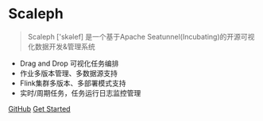 [//]: # (![logo]&#40;_media/icon.svg&#41;)

<h1> Scaleph </h1>

> Scaleph ['skəlef] 是一个基于Apache Seatunnel(Incubating)的开源可视化数据开发&管理系统

- Drag and Drop 可视化任务编排
- 作业多版本管理、多数据源支持
- Flink集群多版本、多部署模式支持
- 实时/周期任务，任务运行日志监控管理

[GitHub](https://github.com/flowerfine/scaleph)
[Get Started](#关于Scaleph)